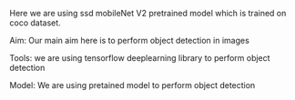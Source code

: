 Here we are using ssd mobileNet V2 pretrained model which is trained on coco dataset.

Aim: Our main aim here is to perform object detection in images 

Tools: we are using tensorflow deeplearning library to perform object detection

Model: We are using pretained model to perform object detection 


